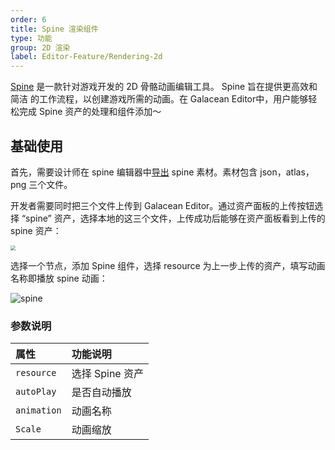 ```yaml
---
order: 6
title: Spine 渲染组件
type: 功能
group: 2D 渲染
label: Editor-Feature/Rendering-2d
---
```


[Spine](https://airbnb.design/lottie/) 是一款针对游戏开发的 2D 骨骼动画编辑工具。 Spine 旨在提供更高效和简洁 的工作流程，以创建游戏所需的动画。在 Galacean Editor中，用户能够轻松完成 Spine 资产的处理和组件添加～


## 基础使用

首先，需要设计师在 spine 编辑器中[导出](http://zh.esotericsoftware.com/spine-export#JSON) spine 素材。素材包含 json，atlas，png 三个文件。

开发者需要同时把三个文件上传到 Galacean Editor。通过资产面板的上传按钮选择 “spine” 资产，选择本地的这三个文件，上传成功后能够在资产面板看到上传的 spine 资产：

<img src="https://mdn.alipayobjects.com/huamei_kz4wfo/afts/img/A*9GQGTp1G8BIAAAAAAAAAAAAADsp6AQ/original"  style="zoom:50%;" />

选择一个节点，添加 Spine 组件，选择 resource 为上一步上传的资产，填写动画名称即播放 spine 动画：

![spine](https://mdn.alipayobjects.com/huamei_kz4wfo/afts/img/A*aPYlRJ0JtdwAAAAAAAAAAAAADsp6AQ/original)

### 参数说明

| 属性 | 功能说明 |
| :--- | :--- |
| `resource` | 选择 Spine 资产 |
| `autoPlay` | 是否自动播放 |
| `animation` | 动画名称 |
| `Scale` | 动画缩放 |
